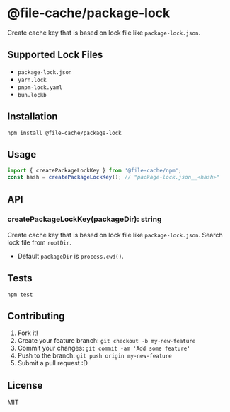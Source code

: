 # @file-cache/package-lock

Create cache key that is based on lock file like `package-lock.json`.

## Supported Lock Files

- `package-lock.json`
- `yarn.lock`
- `pnpm-lock.yaml`
- `bun.lockb`

## Installation

    npm install @file-cache/package-lock

## Usage

```js
import { createPackageLockKey } from '@file-cache/npm';
const hash = createPackageLockKey(); // "package-lock.json__<hash>" 
```

## API

### createPackageLockKey(packageDir): string

Create cache key that is based on lock file like `package-lock.json`.
Search lock file from `rootDir`.

- Default `packageDir` is `process.cwd()`.

## Tests

    npm test

## Contributing

1. Fork it!
2. Create your feature branch: `git checkout -b my-new-feature`
3. Commit your changes: `git commit -am 'Add some feature'`
4. Push to the branch: `git push origin my-new-feature`
5. Submit a pull request :D

## License

MIT
